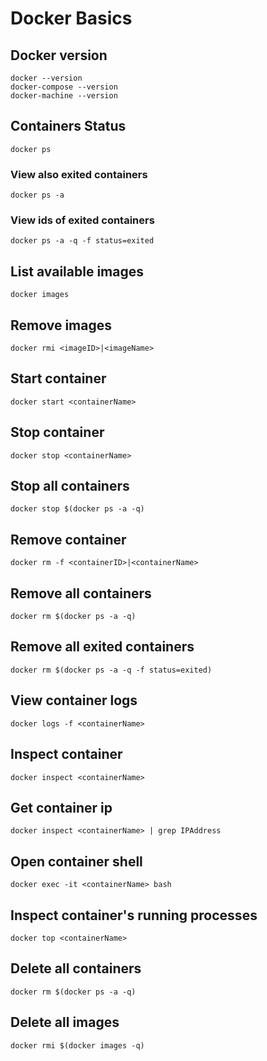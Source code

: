 # Docker Basics

## Docker version
```
docker --version
docker-compose --version
docker-machine --version
```

## Containers Status
```
docker ps
```

### View also exited containers
```
docker ps -a
```

### View ids of exited containers
```
docker ps -a -q -f status=exited
```

## List available images
```
docker images
```

## Remove images
```
docker rmi <imageID>|<imageName>
```

## Start container
```
docker start <containerName>
```

## Stop container
```
docker stop <containerName>
```

## Stop all containers
```
docker stop $(docker ps -a -q)
```

## Remove container
```
docker rm -f <containerID>|<containerName>
```

## Remove all containers
```
docker rm $(docker ps -a -q)
```

## Remove all exited containers
```
docker rm $(docker ps -a -q -f status=exited)
```

## View container logs
```
docker logs -f <containerName>
```

## Inspect container
```
docker inspect <containerName>
```

## Get container ip
```
docker inspect <containerName> | grep IPAddress
```

## Open container shell
```
docker exec -it <containerName> bash
```

## Inspect container's running processes
```
docker top <containerName>
```

## Delete all containers
```
docker rm $(docker ps -a -q)
```

## Delete all images
```
docker rmi $(docker images -q)
```
